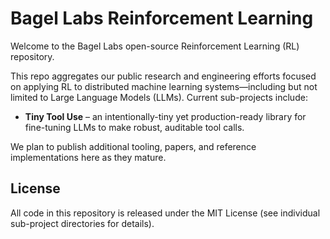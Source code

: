 # Bagel Labs Reinforcement Learning

Welcome to the Bagel Labs open-source Reinforcement Learning (RL) repository. 

This repo aggregates our public research and engineering efforts focused on applying RL to distributed machine learning systems—including but not limited to Large Language Models (LLMs). Current sub-projects include:

* **Tiny Tool Use** – an intentionally-tiny yet production-ready library for fine-tuning LLMs to make robust, auditable tool calls.

We plan to publish additional tooling, papers, and reference implementations here as they mature.

## License

All code in this repository is released under the MIT License (see individual sub-project directories for details). 